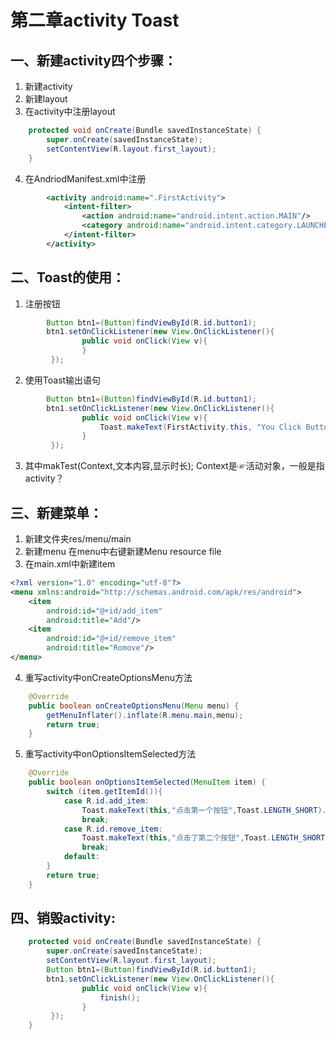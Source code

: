# 第二章activity Toast
## 一、新建activity四个步骤：

1. 新建activity
2. 新建layout
3. 在activity中注册layout
```java
    protected void onCreate(Bundle savedInstanceState) {
        super.onCreate(savedInstanceState);
        setContentView(R.layout.first_layout);
    }
```
4. 在AndriodManifest.xml中注册
```xml
        <activity android:name=".FirstActivity">
            <intent-filter>
                <action android:name="android.intent.action.MAIN"/>
                <category android:name="android.intent.category.LAUNCHER"/>
            </intent-filter>
        </activity>
```
## 二、Toast的使用：
1. 注册按钮
```java
        Button btn1=(Button)findViewById(R.id.button1);
        btn1.setOnClickListener(new View.OnClickListener(){
                public void onClick(View v){
                }
         });
```
2. 使用Toast输出语句
```java
        Button btn1=(Button)findViewById(R.id.button1);
        btn1.setOnClickListener(new View.OnClickListener(){
                public void onClick(View v){
                    Toast.makeText(FirstActivity.this, "You Click Button1", Toast.LENGTH_SHORT).show();
                }
         });
```
3. 其中makTest(Context,文本内容,显示时长);
Context是☞活动对象，一般是指activity？
## 三、新建菜单：
1. 新建文件夹res/menu/main
2. 新建menu
在menu中右键新建Menu resource file
3. 在main.xml中新建item
```xml
<?xml version="1.0" encoding="utf-8"?>
<menu xmlns:android="http://schemas.android.com/apk/res/android">
    <item
        android:id="@+id/add_item"
        android:title="Add"/>
    <item
        android:id="@+id/remove_item"
        android:title="Romove"/>
</menu>
```
4. 重写activity中onCreateOptionsMenu方法
```java
    @Override
    public boolean onCreateOptionsMenu(Menu menu) {
        getMenuInflater().inflate(R.menu.main,menu);
        return true;
    }
```
5. 重写activity中onOptionsItemSelected方法
```java
    @Override
    public boolean onOptionsItemSelected(MenuItem item) {
        switch (item.getItemId()){
            case R.id.add_item:
                Toast.makeText(this,"点击第一个按钮",Toast.LENGTH_SHORT).show();
                break;
            case R.id.remove_item:
                Toast.makeText(this,"点击了第二个按钮",Toast.LENGTH_SHORT).show();
                break;
            default:
        }
        return true;
    }
```
## 四、销毁activity:
```java
    protected void onCreate(Bundle savedInstanceState) {
        super.onCreate(savedInstanceState);
        setContentView(R.layout.first_layout);
        Button btn1=(Button)findViewById(R.id.button1);
        btn1.setOnClickListener(new View.OnClickListener(){
                public void onClick(View v){
                    finish();
                }
         });
    }
```
